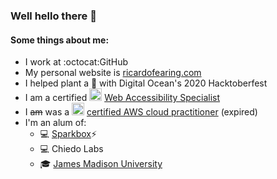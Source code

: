 ### Well hello there 👋

#### Some things about me:
- I work at :octocat:GitHub 
- My personal website is [ricardofearing.com](https://ricardofearing.com)
- I helped plant a 🌲 with Digital Ocean's 2020 Hacktoberfest
- I am a certified <img src="https://images.credly.com/size/680x680/images/0a6f1c86-381c-4184-8491-49c3ce1e2f72/image.png" alt="" width="20"> [Web Accessibility Specialist](https://www.credly.com/earner/earned/badge/6debdc4f-2583-41a2-87af-d4b90ca0c4ee)
- I <del>am</del> was a <img src="https://images.credly.com/size/680x680/images/00634f82-b07f-4bbd-a6bb-53de397fc3a6/image.png" alt="" width="20"> [certified AWS cloud practitioner](https://www.youracclaim.com/badges/caa89c2e-91e8-4996-877d-0382ef1f0096) (expired)
- I'm an alum of:
  - 💻 [Sparkbox](https://seesparkbox.com/)⚡ 
  - 💻 Chiedo Labs
  - 🎓 [James Madison University](https://jmu.edu/)
 
